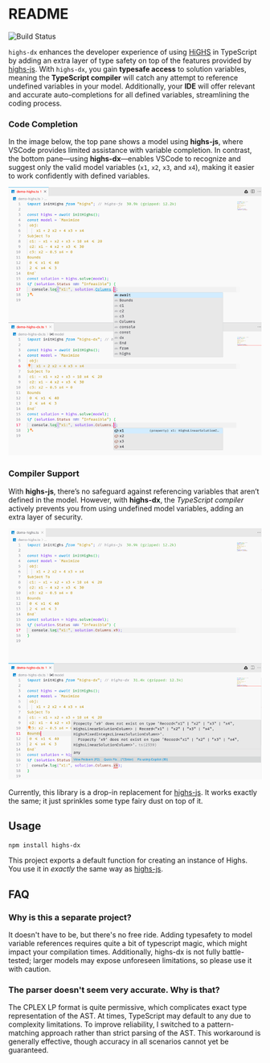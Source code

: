 # README

![Build Status](https://github.com/wspringer/highs-dx/actions/workflows/build.yml/badge.svg?branch=main)

`highs-dx` enhances the developer experience of using [HiGHS](https://highs.dev/) in TypeScript by adding an extra layer of type safety on top of the features provided by [highs-js](https://github.com/lovasoa/highs-js). With `highs-dx`, you gain **typesafe access** to solution variables, meaning the **TypeScript compiler** will catch any attempt to reference undefined variables in your model. Additionally, your **IDE** will offer relevant and accurate auto-completions for all defined variables, streamlining the coding process.

### Code Completion

In the image below, the top pane shows a model using **highs-js**, where VSCode provides limited assistance with variable completion. In contrast, the bottom pane—using **highs-dx**—enables VSCode to recognize and suggest only the valid model variables (`x1`, `x2`, `x3`, and `x4`), making it easier to work confidently with defined variables.

![Code Completion](./docs/img/completion.png)

### Compiler Support

With **highs-js**, there’s no safeguard against referencing variables that aren’t defined in the model. However, with **highs-dx**, the _TypeScript compiler_ actively prevents you from using undefined model variables, adding an extra layer of security.

![Compiler Support](./docs/img/compilation-issue.png)

Currently, this library is a drop-in replacement for
[highs-js](https://github.com/lovasoa/highs-js). It works exactly the same; it just sprinkles some type fairy dust on top of it.

## Usage

```shell
npm install highs-dx
```

This project exports a default function for creating an instance of Highs. You
use it in _exactly_ the same way as
[highs-js](https://github.com/lovasoa/highs-js?tab=readme-ov-file#usage).

## FAQ

### Why is this a separate project?

It doesn't have to be, but there's no free ride. Adding typesafety to model
variable references requires quite a bit of typescript magic, which might impact
your compilation times. Additionally, highs-dx is not fully battle-tested; larger models may expose unforeseen limitations, so please use it with caution.

### The parser doesn't seem very accurate. Why is that?

The CPLEX LP format is quite permissive, which complicates exact type representation of the AST. At times, TypeScript may default to any due to complexity limitations. To improve reliability, I switched to a pattern-matching approach rather than strict parsing of the AST. This workaround is generally effective, though accuracy in all scenarios cannot yet be guaranteed.
